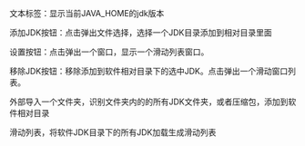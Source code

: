 文本标签：显示当前JAVA_HOME的jdk版本

添加JDK按钮：点击弹出文件选择，选择一个JDK目录添加到相对目录里面

设置按钮：点击弹出一个窗口，显示一个滑动列表窗口。

移除JDK按钮：移除添加到软件相对目录下的选中JDK。点击弹出一个滑动窗口列表。

外部导入一个文件夹，识别文件夹内的的所有JDK文件夹，或者压缩包，添加到软件相对目录



滑动列表，将软件JDK目录下的所有JDK加载生成滑动列表
